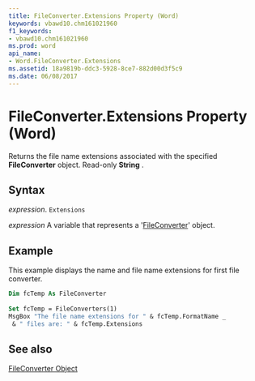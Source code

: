```yaml
---
title: FileConverter.Extensions Property (Word)
keywords: vbawd10.chm161021960
f1_keywords:
- vbawd10.chm161021960
ms.prod: word
api_name:
- Word.FileConverter.Extensions
ms.assetid: 18a9819b-ddc3-5928-8ce7-882d00d3f5c9
ms.date: 06/08/2017
---
```



# FileConverter.Extensions Property (Word)

Returns the file name extensions associated with the specified  **FileConverter** object. Read-only **String** .


## Syntax

 _expression_. `Extensions`

 _expression_ A variable that represents a '[FileConverter](Word.FileConverter.md)' object.


## Example

This example displays the name and file name extensions for first file converter.


```vb
Dim fcTemp As FileConverter 
 
Set fcTemp = FileConverters(1) 
MsgBox "The file name extensions for " & fcTemp.FormatName _ 
 & " files are: " & fcTemp.Extensions
```


## See also


[FileConverter Object](Word.FileConverter.md)

